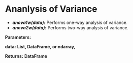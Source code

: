 # Ananlysis of Variance

- ***anova1w(data):***  Performs one-way analysis of variance.
- ***anova2w(data):***  Performs two-way analysis of variance.

**Parameters:**

**data:** **List, DataFrame, or ndarray,**

**Returns:** **DataFrame**
